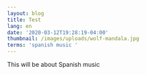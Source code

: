 ```yaml
---
layout: blog
title: Test
lang: en
date: '2020-03-12T19:28:19-04:00'
thumbnail: /images/uploads/wolf-mandala.jpg
terms: 'spanish music '
---
```

This will be about Spanish music
